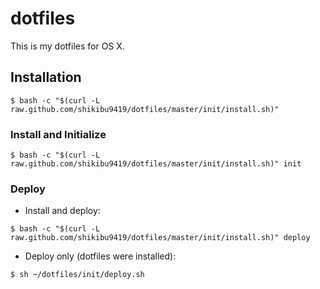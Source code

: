 # dotfiles
This is my dotfiles for OS X.

## Installation
```
$ bash -c "$(curl -L raw.github.com/shikibu9419/dotfiles/master/init/install.sh)"
```

### Install and Initialize
```
$ bash -c "$(curl -L raw.github.com/shikibu9419/dotfiles/master/init/install.sh)" init
```

### Deploy
- Install and deploy:
```
$ bash -c "$(curl -L raw.github.com/shikibu9419/dotfiles/master/init/install.sh)" deploy
```

- Deploy only (dotfiles were installed):
```
$ sh ~/dotfiles/init/deploy.sh
```

